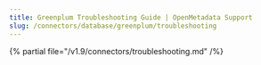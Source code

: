 ```yaml
---
title: Greenplum Troubleshooting Guide | OpenMetadata Support
slug: /connectors/database/greenplum/troubleshooting
---
```


{% partial file="/v1.9/connectors/troubleshooting.md" /%}
